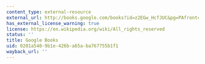 ```yaml
---
content_type: external-resource
external_url: http://books.google.com/books?id=z2EGw_HcfJUC&pg=PAfrontcover
has_external_license_warning: true
license: https://en.wikipedia.org/wiki/All_rights_reserved
status: ''
title: Google Books
uid: 0201a540-9b1e-426b-a65a-ba767755b1f1
wayback_url: ''
---
```

